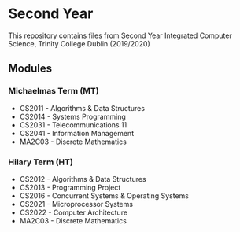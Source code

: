 # Second Year

This repository contains files from Second Year Integrated Computer Science, Trinity College Dublin (2019/2020)

## Modules

### Michaelmas Term (MT)

 * CS2011 - Algorithms & Data Structures
 * CS2014 - Systems Programming
 * CS2031 - Telecommunications 11
 * CS2041 - Information Management
 * MA2C03 - Discrete Mathematics

### Hilary Term (HT)
 * CS2012 - Algorithms & Data Structures
 * CS2013 - Programming Project
 * CS2016 - Concurrent Systems & Operating Systems
 * CS2021 - Microprocessor Systems
 * CS2022 - Computer Architecture
 * MA2C03 - Discrete Mathematics

